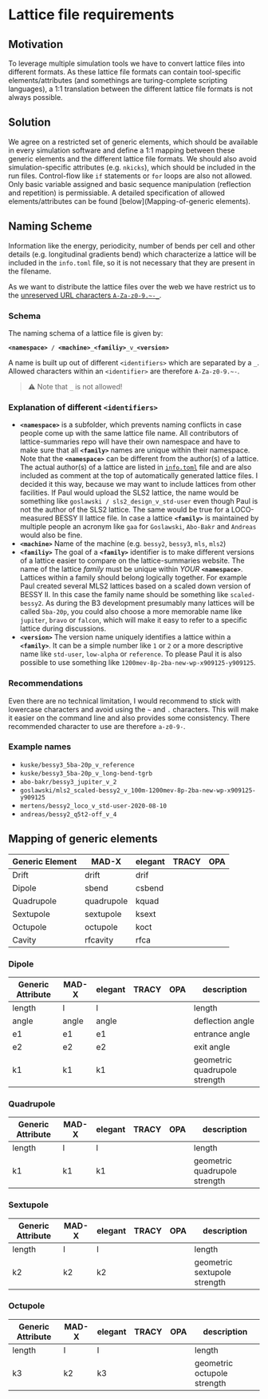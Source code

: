 # Lattice file requirements

## Motivation

To leverage multiple simulation tools we have to convert lattice files into different formats. As these lattice file formats can contain tool-specific elements/attributes (and somethings are turing-complete scripting languages), a 1:1 translation between the different lattice file formats is not always possible.

## Solution

We agree on a restricted set of generic elements, which should be available in every simulation software and define a 1:1 mapping between these generic elements and the different lattice file formats. We should also avoid simulation-specific attributes (e.g. `nkicks`), which should be included in the run files. Control-flow like `if` statements or `for` loops are also not allowed. Only basic variable assigned and basic sequence manipulation (reflection and repetition) is permissiable. A detailed specification of allowed elements/attributes can be found [below](Mapping-of-generic elements).

## Naming Scheme

Information like the energy, periodicity, number of bends per cell and other details (e.g. longitudinal gradients bend) which characterize a lattice will be included in the `info.toml` file, so it is not necessary that they are present in the filename.

As we want to distribute the lattice files over the web we have restrict us to the [unreserved URL characters `A-Za-z0-9.~-_`](https://en.wikipedia.org/wiki/Percent-encoding#Percent-encoding_in_a_URI).

### Schema

The naming schema of a lattice file is given by:

<pre><code><b>&ltnamespace&gt</b> / <b>&ltmachine&gt</b>_<b>&ltfamiliy&gt</b>_v_<b>&ltversion&gt</b></pre></code>

A name is built up out of different `<identifiers>` which are separated by a `_`. Allowed characters within an `<identifier>` are therefore `A-Za-z0-9.~-`. 

> :warning: Note that `_` is not allowed!

### Explanation of different `<identifiers>`

- **`<namespace>`** is a subfolder, which prevents naming conflicts in case people come up with the same lattice file name. All contributors of lattice-summaries repo will have their own namespace and have to make sure that all **`<family>`** names are unique within their namespace. Note that the **`<namespace>`** can be different from the author(s) of a lattice. The actual author(s) of a lattice are listed in [`info.toml`](#infotoml) file and are also included as comment at the top of automatically generated lattice files. I decided it this way, because we may want to include lattices from other facilities. If Paul would upload the SLS2 lattice, the name would be something like `goslawski / sls2_design_v_std-user` even though Paul is not the author of the SLS2 lattice. The same would be true for a LOCO-measured BESSY II lattice file. In case a lattice **`<family>`** is maintained by multiple people an acronym like `gaa` for `Goslawski`, `Abo-Bakr` and `Andreas` would also be fine.
- **`<machine>`** Name of the machine (e.g. `bessy2`, `bessy3`, `mls`, `mls2`)
- **`<familiy>`** The goal of a **`<family>`** identifier is to make different versions of a lattice easier to compare on the lattice-summaries website. The name of the lattice *family* must be unique within *YOUR* **`<namespace>`**. Lattices within a family should belong logically together. For example Paul created several MLS2 lattices based on a scaled down version of BESSY II. In this case the family name should be something like `scaled-bessy2`. As during the B3 development presumably many lattices will be called `5ba-20p`, you could also choose a more memorable name like `jupiter`, `bravo` or `falcon`, which will make it easy to refer to a specific lattice during discussions.
- **`<version>`** The version name uniquely identifies a lattice within a **`<family>`**. It can be a simple number like `1` or `2` or a more descriptive name like `std-user`, `low-alpha` or `reference`. To please Paul it is also possible to use something like `1200mev-8p-2ba-new-wp-x909125-y909125`.

### Recommendations

Even there are no technical limitation, I would recommend to stick with lowercase characters and avoid using the `~` and `.` characters. This will make it easier on the command line and also provides some consistency. There recommended character to use are therefore `a-z0-9-`.

### Example names

* `kuske/bessy3_5ba-20p_v_reference`
* `kuske/bessy3_5ba-20p_v_long-bend-tgrb`
* `abo-bakr/bessy3_jupiter_v_2`
* `goslawski/mls2_scaled-bessy2_v_100m-1200mev-8p-2ba-new-wp-x909125-y909125`
* `mertens/bessy2_loco_v_std-user-2020-08-10`
* `andreas/bessy2_q5t2-off_v_4`

## Mapping of generic elements

| Generic Element | MAD-X      | elegant | TRACY | OPA |
| --------------- | ---------- | ------- | ----- | --- |
| Drift           | drift      | drif    |       |     |
| Dipole          | sbend      | csbend  |       |     |
| Quadrupole      | quadrupole | kquad   |       |     |
| Sextupole       | sextupole  | ksext   |       |     |
| Octupole        | octupole   | koct    |       |     |
| Cavity          | rfcavity   | rfca    |       |     |

### Dipole

| Generic Attribute | MAD-X | elegant | TRACY | OPA | description                   |
| ----------------- | ----- | ------- | ----- | --- | ----------------------------- |
| length            | l     | l       |       |     | length                        |
| angle             | angle | angle   |       |     | deflection angle              |
| e1                | e1    | e1      |       |     | entrance angle                |
| e2                | e2    | e2      |       |     | exit angle                    |
| k1                | k1    | k1      |       |     | geometric quadrupole strength |

### Quadrupole

| Generic Attribute | MAD-X | elegant | TRACY | OPA | description                   |
| ----------------- | ----- | ------- | ----- | --- | ----------------------------- |
| length            | l     | l       |       |     | length                        |
| k1                | k1    | k1      |       |     | geometric quadrupole strength |


### Sextupole

| Generic Attribute | MAD-X | elegant | TRACY | OPA | description                  |
| ----------------- | ----- | ------- | ----- | --- | ---------------------------- |
| length            | l     | l       |       |     | length                       |
| k2                | k2    | k2      |       |     | geometric sextupole strength |


### Octupole

| Generic Attribute | MAD-X | elegant | TRACY | OPA | description                 |
| ----------------- | ----- | ------- | ----- | --- | --------------------------- |
| length            | l     | l       |       |     | length                      |
| k3                | k2    | k3      |       |     | geometric octupole strength |
